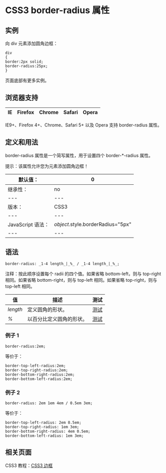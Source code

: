# CSS3 border-radius 属性



## 实例

向 div 元素添加圆角边框：

```
div
{
border:2px solid;
border-radius:25px;
}

```

页面底部有更多实例。

## 浏览器支持

| IE | Firefox | Chrome | Safari | Opera |
| --- | --- | --- | --- | --- |

IE9+、Firefox 4+、Chrome、Safari 5+ 以及 Opera 支持 border-radius 属性。

## 定义和用法

border-radius 属性是一个简写属性，用于设置四个 border-*-radius 属性。

提示：该属性允许您为元素添加圆角边框！

| 默认值： | 0 |
| --- | --- |
| 继承性： | no |
| --- | --- |
| 版本： | CSS3 |
| --- | --- |
| JavaScript 语法： | _object_.style.borderRadius="5px" |
| --- | --- |

## 语法

```
border-radius: _1-4 length_|_%_ / _1-4 length_|_%_;
```

注释：按此顺序设置每个 radii 的四个值。如果省略 bottom-left，则与 top-right 相同。如果省略 bottom-right，则与 top-left 相同。如果省略 top-right，则与 top-left 相同。

| 值 | 描述 | 测试 |
| --- | --- | --- |
| _length_ | 定义圆角的形状。 | [测试](/tiy/c.asp?f=css_border-radius) |
| _%_ | 以百分比定义圆角的形状。 | [测试](/tiy/c.asp?f=css_border-radius&p=6) |

### 例子 1

```
border-radius:2em;
```

等价于：

```
border-top-left-radius:2em;
border-top-right-radius:2em;
border-bottom-right-radius:2em;
border-bottom-left-radius:2em;

```

### 例子 2

```
border-radius: 2em 1em 4em / 0.5em 3em;
```

等价于：

```
border-top-left-radius: 2em 0.5em;
border-top-right-radius: 1em 3em;
border-bottom-right-radius: 4em 0.5em;
border-bottom-left-radius: 1em 3em;

```

## 相关页面

CSS3 教程：[CSS3 边框](/css3/css3_border.asp "CSS3 边框")



